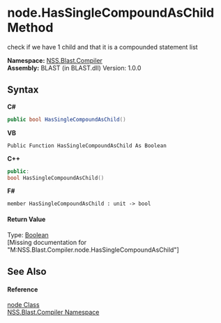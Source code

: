 # node.HasSingleCompoundAsChild Method 
 

check if we have 1 child and that it is a compounded statement list

**Namespace:**&nbsp;<a href="26a25caa-f50b-92ad-f15c-dbb9db1493ae.md">NSS.Blast.Compiler</a><br />**Assembly:**&nbsp;BLAST (in BLAST.dll) Version: 1.0.0

## Syntax

**C#**<br />
``` C#
public bool HasSingleCompoundAsChild()
```

**VB**<br />
``` VB
Public Function HasSingleCompoundAsChild As Boolean
```

**C++**<br />
``` C++
public:
bool HasSingleCompoundAsChild()
```

**F#**<br />
``` F#
member HasSingleCompoundAsChild : unit -> bool 

```


#### Return Value
Type: <a href="https://docs.microsoft.com/dotnet/api/system.boolean" target="_blank" rel="noopener noreferrer">Boolean</a><br />\[Missing <returns> documentation for "M:NSS.Blast.Compiler.node.HasSingleCompoundAsChild"\]

## See Also


#### Reference
<a href="7dc9b7e9-64ad-f224-ae1a-4e6639739f56.md">node Class</a><br /><a href="26a25caa-f50b-92ad-f15c-dbb9db1493ae.md">NSS.Blast.Compiler Namespace</a><br />